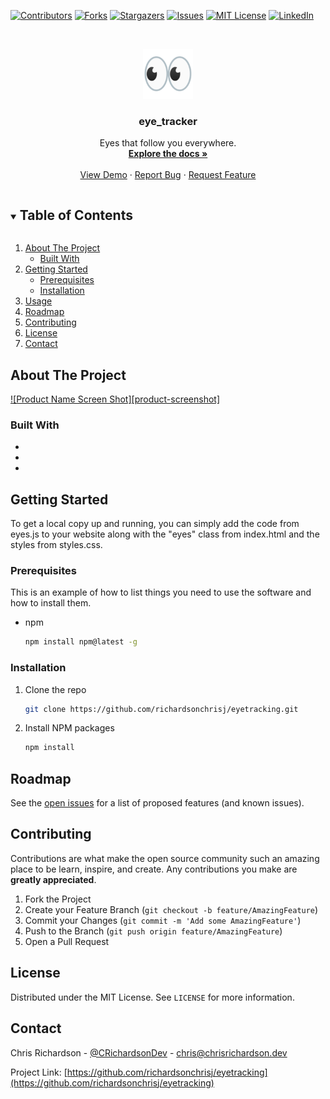 [![Contributors][contributors-shield]][contributors-url]
[![Forks][forks-shield]][forks-url]
[![Stargazers][stars-shield]][stars-url]
[![Issues][issues-shield]][issues-url]
[![MIT License][license-shield]][license-url]
[![LinkedIn][linkedin-shield]][linkedin-url]



<!-- PROJECT LOGO -->
<br />
<p align="center">
  <a href="https://github.com/richardsonchrisj/eyetracking">
    <img src="logo.png" alt="Logo" width="80" height="80">
  </a>

  <h3 align="center">eye_tracker</h3>

  <p align="center">
    Eyes that follow you everywhere.
    <br />
    <a href="https://github.com/richardsonchrisj/eyetracking"><strong>Explore the docs »</strong></a>
    <br />
    <br />
    <a href="https://github.com/richardsonchrisj/eyetracking">View Demo</a>
    ·
    <a href="https://github.com/richardsonchrisj/eyetracking/issues">Report Bug</a>
    ·
    <a href="https://github.com/richardsonchrisj/eyetracking/issues">Request Feature</a>
  </p>
</p>



<!-- TABLE OF CONTENTS -->
<details open="open">
  <summary><h2 style="display: inline-block">Table of Contents</h2></summary>
  <ol>
    <li>
      <a href="#about-the-project">About The Project</a>
      <ul>
        <li><a href="#built-with">Built With</a></li>
      </ul>
    </li>
    <li>
      <a href="#getting-started">Getting Started</a>
      <ul>
        <li><a href="#prerequisites">Prerequisites</a></li>
        <li><a href="#installation">Installation</a></li>
      </ul>
    </li>
    <li><a href="#usage">Usage</a></li>
    <li><a href="#roadmap">Roadmap</a></li>
    <li><a href="#contributing">Contributing</a></li>
    <li><a href="#license">License</a></li>
    <li><a href="#contact">Contact</a></li>
  </ol>
</details>


<!-- ABOUT THE PROJECT -->
## About The Project

[![Product Name Screen Shot][product-screenshot]](https://example.com)

### Built With

* []()
* []()
* []()



<!-- GETTING STARTED -->
## Getting Started

To get a local copy up and running, you can simply add the code from eyes.js to your website along with the "eyes" class from index.html and the styles from styles.css.

### Prerequisites

This is an example of how to list things you need to use the software and how to install them.
* npm
  ```sh
  npm install npm@latest -g
  ```

### Installation

1. Clone the repo
   ```sh
   git clone https://github.com/richardsonchrisj/eyetracking.git
   ```
2. Install NPM packages
   ```sh
   npm install
   ```
<!-- ROADMAP -->
## Roadmap

See the [open issues](https://github.com/richardsonchrisj/eyetracking/issues) for a list of proposed features (and known issues).



<!-- CONTRIBUTING -->
## Contributing

Contributions are what make the open source community such an amazing place to be learn, inspire, and create. Any contributions you make are **greatly appreciated**.

1. Fork the Project
2. Create your Feature Branch (`git checkout -b feature/AmazingFeature`)
3. Commit your Changes (`git commit -m 'Add some AmazingFeature'`)
4. Push to the Branch (`git push origin feature/AmazingFeature`)
5. Open a Pull Request



<!-- LICENSE -->
## License

Distributed under the MIT License. See `LICENSE` for more information.



<!-- CONTACT -->
## Contact

Chris Richardson - [@CRichardsonDev](https://twitter.com/CRichardsonDev) - chris@chrisrichardson.dev

Project Link: [https://github.com/richardsonchrisj/eyetracking](https://github.com/richardsonchrisj/eyetracking)


<!-- MARKDOWN LINKS & IMAGES -->
<!-- https://www.markdownguide.org/basic-syntax/#reference-style-links -->
[contributors-shield]: https://img.shields.io/github/contributors/richardsonchrisj/repo.svg?style=for-the-badge
[contributors-url]: https://github.com/richardsonchrisj/eye-tracker/graphs/contributors
[forks-shield]: https://img.shields.io/github/forks/richardsonchrisj/repo.svg?style=for-the-badge
[forks-url]: https://github.com/richardsonchrisj/eye-tracker/network/members
[stars-shield]: https://img.shields.io/github/stars/richardsonchrisj/repo.svg?style=for-the-badge
[stars-url]: https://github.com/richardsonchrisj/eye-tracker/stargazers
[issues-shield]: https://img.shields.io/github/issues/richardsonchrisj/repo.svg?style=for-the-badge
[issues-url]: https://github.com/richardsonchrisj/eye-tracker/issues
[license-shield]: https://img.shields.io/github/license/richardsonchrisj/repo.svg?style=for-the-badge
[license-url]: https://github.com/richardsonchrisj/eye-tracker/LICENSE.txt
[linkedin-shield]: https://img.shields.io/badge/-LinkedIn-black.svg?style=for-the-badge&logo=linkedin&colorB=555
[linkedin-url]: https://linkedin.com/in/richardsonchrisj
